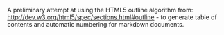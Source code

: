 A preliminary attempt at using the HTML5 outline algorithm from: http://dev.w3.org/html5/spec/sections.html#outline - to generate table of contents and automatic numbering for markdown documents.
